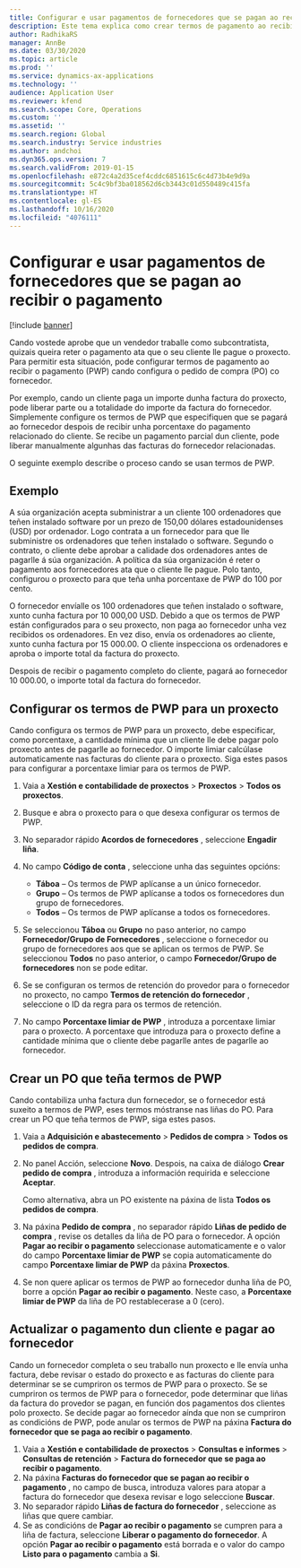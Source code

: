 ```yaml
---
title: Configurar e usar pagamentos de fornecedores que se pagan ao recibir o pagamento
description: Este tema explica como crear termos de pagamento ao recibir o pagamento (PWP) para que poida liberar pagamentos parciais ao fornecedor, en función dos pagamentos dos clientes.
author: RadhikaRS
manager: AnnBe
ms.date: 03/30/2020
ms.topic: article
ms.prod: ''
ms.service: dynamics-ax-applications
ms.technology: ''
audience: Application User
ms.reviewer: kfend
ms.search.scope: Core, Operations
ms.custom: ''
ms.assetid: ''
ms.search.region: Global
ms.search.industry: Service industries
ms.author: andchoi
ms.dyn365.ops.version: 7
ms.search.validFrom: 2019-01-15
ms.openlocfilehash: e872c4a2d35cef4cddc6851615c6c4d73b4e9d9a
ms.sourcegitcommit: 5c4c9bf3ba018562d6cb3443c01d550489c415fa
ms.translationtype: HT
ms.contentlocale: gl-ES
ms.lasthandoff: 10/16/2020
ms.locfileid: "4076111"
---
```

# <a name="set-up-and-use-pay-when-paid-vendor-payments"></a>Configurar e usar pagamentos de fornecedores que se pagan ao recibir o pagamento

[!include [banner](../includes/banner.md)]

Cando vostede aprobe que un vendedor traballe como subcontratista, quizais queira reter o pagamento ata que o seu cliente lle pague o proxecto. Para permitir esta situación, pode configurar termos de pagamento ao recibir o pagamento (PWP) cando configura o pedido de compra (PO) co fornecedor.

Por exemplo, cando un cliente paga un importe dunha factura do proxecto, pode liberar parte ou a totalidade do importe da factura do fornecedor. Simplemente configure os termos de PWP que especifiquen que se pagará ao fornecedor despois de recibir unha porcentaxe do pagamento relacionado do cliente. Se recibe un pagamento parcial dun cliente, pode liberar manualmente algunhas das facturas do fornecedor relacionadas.

O seguinte exemplo describe o proceso cando se usan termos de PWP.

## <a name="example"></a>Exemplo

A súa organización acepta subministrar a un cliente 100 ordenadores que teñen instalado software por un prezo de 150,00 dólares estadounidenses (USD) por ordenador. Logo contrata a un fornecedor para que lle subministre os ordenadores que teñen instalado o software. Segundo o contrato, o cliente debe aprobar a calidade dos ordenadores antes de pagarlle á súa organización. A política da súa organización é reter o pagamento aos fornecedores ata que o cliente lle pague. Polo tanto, configurou o proxecto para que teña unha porcentaxe de PWP do 100 por cento.

O fornecedor envíalle os 100 ordenadores que teñen instalado o software, xunto cunha factura por 10 000,00 USD. Debido a que os termos de PWP están configurados para o seu proxecto, non paga ao fornecedor unha vez recibidos os ordenadores. En vez diso, envía os ordenadores ao cliente, xunto cunha factura por 15 000.00. O cliente inspecciona os ordenadores e aproba o importe total da factura do proxecto.

Despois de recibir o pagamento completo do cliente, pagará ao fornecedor 10 000.00, o importe total da factura do fornecedor.

## <a name="set-up-pwp-terms-for-a-project"></a>Configurar os termos de PWP para un proxecto

Cando configura os termos de PWP para un proxecto, debe especificar, como porcentaxe, a cantidade mínima que un cliente lle debe pagar polo proxecto antes de pagarlle ao fornecedor. O importe limiar calcúlase automaticamente nas facturas do cliente para o proxecto. Siga estes pasos para configurar a porcentaxe limiar para os termos de PWP.

1. Vaia a **Xestión e contabilidade de proxectos** \> **Proxectos** \> **Todos os proxectos**.
2. Busque e abra o proxecto para o que desexa configurar os termos de PWP.
3. No separador rápido **Acordos de fornecedores** , seleccione **Engadir liña**.
3. No campo **Código de conta** , seleccione unha das seguintes opcións:

    - **Táboa** – Os termos de PWP aplícanse a un único fornecedor.
    - **Grupo** – Os termos de PWP aplícanse a todos os fornecedores dun grupo de fornecedores.
    - **Todos** – Os termos de PWP aplícanse a todos os fornecedores.

4. Se seleccionou **Táboa** ou **Grupo** no paso anterior, no campo **Fornecedor/Grupo de Fornecedores** , seleccione o fornecedor ou grupo de fornecedores aos que se aplican os termos de PWP. Se seleccionou **Todos** no paso anterior, o campo **Fornecedor/Grupo de fornecedores** non se pode editar.
5. Se se configuran os termos de retención do provedor para o fornecedor no proxecto, no campo **Termos de retención do fornecedor** , seleccione o ID da regra para os termos de retención.
6. No campo **Porcentaxe limiar de PWP** , introduza a porcentaxe limiar para o proxecto. A porcentaxe que introduza para o proxecto define a cantidade mínima que o cliente debe pagarlle antes de pagarlle ao fornecedor.

## <a name="create-a-po-that-has-pwp-terms"></a>Crear un PO que teña termos de PWP

Cando contabiliza unha factura dun fornecedor, se o fornecedor está suxeito a termos de PWP, eses termos móstranse nas liñas do PO. Para crear un PO que teña termos de PWP, siga estes pasos.

1. Vaia a **Adquisición e abastecemento** \> **Pedidos de compra** \> **Todos os pedidos de compra**.
2. No panel Acción, seleccione **Novo**. Despois, na caixa de diálogo **Crear pedido de compra** , introduza a información requirida e seleccione **Aceptar**.

    Como alternativa, abra un PO existente na páxina de lista **Todos os pedidos de compra**.

4. Na páxina **Pedido de compra** , no separador rápido **Liñas de pedido de compra** , revise os detalles da liña de PO para o fornecedor. A opción **Pagar ao recibir o pagamento** seleccionase automaticamente e o valor do campo **Porcentaxe limiar de PWP** se copia automaticamente do campo **Porcentaxe limiar de PWP** da páxina **Proxectos**.
6. Se non quere aplicar os termos de PWP ao fornecedor dunha liña de PO, borre a opción **Pagar ao recibir o pagamento**. Neste caso, a **Porcentaxe limiar de PWP** da liña de PO restablecerase a 0 (cero).

## <a name="update-a-customer-payment-and-pay-the-vendor"></a>Actualizar o pagamento dun cliente e pagar ao fornecedor

Cando un fornecedor completa o seu traballo nun proxecto e lle envía unha factura, debe revisar o estado do proxecto e as facturas do cliente para determinar se se cumpriron os termos de PWP para o proxecto. Se se cumpriron os termos de PWP para o fornecedor, pode determinar que liñas da factura do provedor se pagan, en función dos pagamentos dos clientes polo proxecto. Se decide pagar ao fornecedor aínda que non se cumpriron as condicións de PWP, pode anular os termos de PWP na páxina **Factura do fornecedor que se paga ao recibir o pagamento**.

1. Vaia a **Xestión e contabilidade de proxectos** \> **Consultas e informes** \> **Consultas de retención** \> **Factura do fornecedor que se paga ao recibir o pagamento**.
2. Na páxina **Facturas do fornecedor que se pagan ao recibir o pagamento** , no campo de busca, introduza valores para atopar a factura do fornecedor que desexa revisar e logo seleccione **Buscar**.
3. No separador rápido **Liñas de factura do fornecedor** , seleccione as liñas que quere cambiar.
4. Se as condicións de **Pagar ao recibir o pagamento** se cumpren para a liña de factura, seleccione **Liberar o pagamento do fornecedor**. A opción **Pagar ao recibir o pagamento** está borrada e o valor do campo **Listo para o pagamento** cambia a **Si**.
